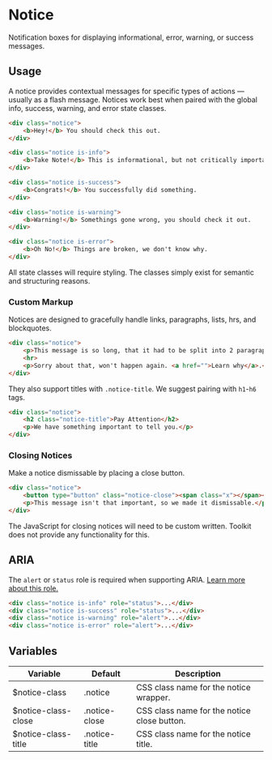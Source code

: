 # Notice #

Notification boxes for displaying informational, error, warning, or success messages.

## Usage ##

A notice provides contextual messages for specific types of actions &mdash; usually as a flash message. Notices work best when paired with the global info, success, warning, and error state classes.

```html
<div class="notice">
    <b>Hey!</b> You should check this out.
</div>

<div class="notice is-info">
    <b>Take Note!</b> This is informational, but not critically important.
</div>

<div class="notice is-success">
    <b>Congrats!</b> You successfully did something.
</div>

<div class="notice is-warning">
    <b>Warning!</b> Somethings gone wrong, you should check it out.
</div>

<div class="notice is-error">
    <b>Oh No!</b> Things are broken, we don't know why.
</div>
```

<div class="notice is-warning">
    All state classes will require styling. The classes simply exist for semantic and structuring reasons.
</div>

### Custom Markup ###

Notices are designed to gracefully handle links, paragraphs, lists, hrs, and blockquotes.

```html
<div class="notice">
    <p>This message is so long, that it had to be split into 2 paragraphs.</p>
    <hr>
    <p>Sorry about that, won't happen again. <a href="">Learn why</a>.</p>
</div>
```

They also support titles with `.notice-title`. We suggest pairing with `h1`-`h6` tags.

```html
<div class="notice">
    <h2 class="notice-title">Pay Attention</h2>
    <p>We have something important to tell you.</p>
</div>
```

### Closing Notices ###

Make a notice dismissable by placing a close button.

```html
<div class="notice">
    <button type="button" class="notice-close"><span class="x"></span></button>
    <p>This message isn't that important, so we made it dismissable.</p>
</div>
```

<div class="notice is-warning">
    The JavaScript for closing notices will need to be custom written. Toolkit does not provide any functionality for this.
</div>

## ARIA ##

The `alert` or `status` role is required when supporting ARIA. [Learn more about this role.](https://developer.mozilla.org/en-US/docs/Web/Accessibility/ARIA/ARIA_Techniques/Using_the_alert_role)

```html
<div class="notice is-info" role="status">...</div>
<div class="notice is-success" role="status">...</div>
<div class="notice is-warning" role="alert">...</div>
<div class="notice is-error" role="alert">...</div>
```

## Variables ##

<table class="table is-striped data-table">
    <thead>
        <tr>
            <th>Variable</th>
            <th>Default</th>
            <th>Description</th>
        </tr>
    </thead>
    <tbody>
        <tr>
            <td>$notice-class</td>
            <td>.notice</td>
            <td>CSS class name for the notice wrapper.</td>
        </tr>
        <tr>
            <td>$notice-class-close</td>
            <td>.notice-close</td>
            <td>CSS class name for the notice close button.</td>
        </tr>
        <tr>
            <td>$notice-class-title</td>
            <td>.notice-title</td>
            <td>CSS class name for the notice title.</td>
        </tr>
    </tbody>
</table>
